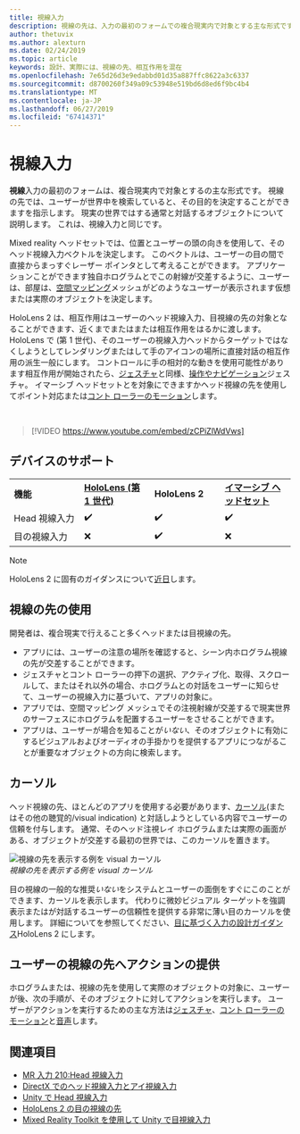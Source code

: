 ```yaml
---
title: 視線入力
description: 視線の先は、入力の最初のフォームでの複合現実内で対象とする主な形式です。
author: thetuvix
ms.author: alexturn
ms.date: 02/24/2019
ms.topic: article
keywords: 設計、実際には、視線の先、相互作用を混在
ms.openlocfilehash: 7e65d26d3e9edabbd01d35a887ffc8622a3c6337
ms.sourcegitcommit: d8700260f349a09c53948e519bd6d8ed6f9bc4b4
ms.translationtype: MT
ms.contentlocale: ja-JP
ms.lasthandoff: 06/27/2019
ms.locfileid: "67414371"
---
```

# <a name="gaze"></a>視線入力

**視線**入力の最初のフォームは、複合現実内で対象とするの主な形式です。 視線の先では、ユーザーが世界中を検索していると、その目的を決定することができますを指示します。 現実の世界ではする通常と対話するオブジェクトについて説明します。 これは、視線入力と同じです。

Mixed reality ヘッドセットでは、位置とユーザーの頭の向きを使用して、そのヘッド視線入力ベクトルを決定します。 このベクトルは、ユーザーの目の間で直接からまっすぐレーザー ポインタとして考えることができます。 アプリケーションことができます独自ホログラムとでこの射線が交差するように、ユーザーは、部屋は、[空間マッピング](spatial-mapping.md)メッシュがどのようなユーザーが表示されます仮想または実際のオブジェクトを決定します。

HoloLens 2 は、相互作用はユーザーのヘッド視線入力、目視線の先の対象となることができます、近くまでまたはまたは相互作用をはるかに渡します。
HoloLens で (第 1 世代)、そのユーザーの視線入力ヘッドからターゲットではなくしようとしてレンダリングまたはして手のアイコンの場所に直接対話の相互作用の派生一般にします。 コントロールに手の相対的な動きを使用可能性があります相互作用が開始されたら、[ジェスチャ](gestures.md)と同様、[操作やナビゲーション](gestures.md#composite-gestures)ジェスチャ。 イマーシブ ヘッドセットとを対象にできますかヘッド視線の先を使用してポイント対応または[コント ローラーのモーション](motion-controllers.md)します。

<br>

>[!VIDEO https://www.youtube.com/embed/zCPiZlWdVws]

## <a name="device-support"></a>デバイスのサポート

<table>
    <colgroup>
    <col width="25%" />
    <col width="25%" />
    <col width="25%" />
    <col width="25%" />
    </colgroup>
    <tr>
        <td><strong>機能</strong></td>
        <td><a href="hololens-hardware-details.md"><strong>HoloLens (第 1 世代)</strong></a></td>
        <td><strong>HoloLens 2</strong></td>
        <td><a href="immersive-headset-hardware-details.md"><strong>イマーシブ ヘッドセット</strong></a></td>
    </tr>
     <tr>
        <td>Head 視線入力</td>
        <td>✔️</td>
        <td>✔️</td>
        <td>✔️</td>
    </tr>
     <tr>
        <td>目の視線入力</td>
        <td>❌</td>
        <td>✔️</td>
        <td>❌</td>
    </tr>
</table>

> [!NOTE]
> HoloLens 2 に固有のガイダンスについて[近日](index.md#news-and-notes)します。


## <a name="uses-of-gaze"></a>視線の先の使用

開発者は、複合現実で行えること多くヘッドまたは目視線の先。
* アプリには、ユーザーの注意の場所を確認すると、シーン内ホログラム視線の先が交差することができます。
* ジェスチャとコント ローラーの押下の選択、アクティブ化、取得、スクロールして、またはそれ以外の場合、ホログラムとの対話をユーザーに知らせて、ユーザーの視線入力に基づいて、アプリの対象に。
* アプリでは、空間マッピング メッシュでその注視射線が交差するで現実世界のサーフェスにホログラムを配置するユーザーをさせることができます。
* アプリは、ユーザーが場合を知ることが*いない*、そのオブジェクトに有効にするビジュアルおよびオーディオの手掛かりを提供するアプリにつながることが重要なオブジェクトの方向に検索します。

## <a name="cursor"></a>カーソル

ヘッド視線の先、ほとんどのアプリを使用する必要があります、[カーソル](cursors.md)(またはその他の聴覚的/visual indication) と対話しようとしている内容でユーザーの信頼を付与します。 通常、そのヘッド注視レイ ホログラムまたは実際の画面がある、オブジェクトが交差する最初の世界では、このカーソルを置きます。

![視線の先を表示する例を visual カーソル](images/cursor.jpg)<br>
*視線の先を表示する例を visual カーソル*

目の視線の一般的な推奨*いない*をシステムとユーザーの面倒をすぐにこのことができます、カーソルを表示します。 代わりに微妙ビジュアル ターゲットを強調表示またはが対話するユーザーの信頼性を提供する非常に薄い目のカーソルを使用します。 詳細についてを参照してください、[目に基づく入力の設計ガイダンス](eye-tracking.md)HoloLens 2 にします。

## <a name="giving-action-to-the-users-gaze"></a>ユーザーの視線の先へアクションの提供

ホログラムまたは、視線の先を使用して実際のオブジェクトの対象に、ユーザーが後、次の手順が、そのオブジェクトに対してアクションを実行します。 ユーザーがアクションを実行するための主な方法は[ジェスチャ](gestures.md)、[コント ローラーのモーション](motion-controllers.md)と[音声](voice-input.md)します。

## <a name="see-also"></a>関連項目
* [MR 入力 210:Head 視線入力](holograms-210.md)
* [DirectX でのヘッド視線入力とアイ視線入力](gaze-in-directx.md)
* [Unity で Head 視線入力](gaze-in-unity.md)
* [HoloLens 2 の目の視線の先](eye-tracking.md)
* [Mixed Reality Toolkit を使用して Unity で目視線入力](https://aka.ms/mrtk-eyes)
